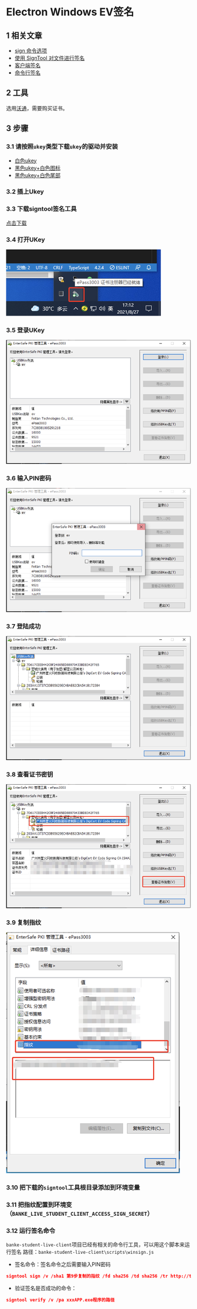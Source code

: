 # Electron Windows EV签名

## 1 相关文章
- [sign 命令选项](https://docs.microsoft.com/zh-cn/dotnet/framework/tools/signtool-exe#sign)
- [使用 SignTool 对文件进行签名](https://docs.microsoft.com/zh-cn/windows/win32/seccrypto/using-signtool-to-sign-a-file)
- [客户端签名](https://bbs.wosign.com/thread-3531-1-1.html?tdsourcetag=s_pctim_aiomsg)
- [命令行签名](https://bbs.wosign.com/forum.php?mod=viewthread&tid=3300#lastpost)

## 2 工具
选用[沃通](https://buy.wosign.com/ApplyForCodeSign.html)，需要购买证书。

## 3 步骤

### 3.1 请按照`ukey`类型下载`ukey`的驱动并安装
- [白色ukey](https://www.wosign.com/download/ePass3003.rar)
- [黑色ukey+白色图标](https://download.wotrus.com/wotrus/mkey/MKeyTool.exe)
- [黑色ukey+白色尾部](https://www.wosign.com/Support/file/Usbkey_SafeNet.zip)

### 3.2 插上Ukey


### 3.3 下载signtool签名工具
[点击下载](https://www.wosign.com/download/Signtool.rar)

### 3.4 打开UKey
![ukey](./images/ukey.png)


### 3.5 登录UKey
![login](./images/login.png)

### 3.6 输入PIN密码
![password](./images/password.png)

### 3.7 登陆成功
![login_success](./images/login_success.png)

### 3.8 查看证书密钥
![login_success](./images/view_ukey.png)

### 3.9 复制指纹
![login_success](./images/copy.png)

### 3.10 把下载的`signtool`工具根目录添加到环境变量

### 3.11 把指纹配置到环境变（`BANKE_LIVE_STUDENT_CLIENT_ACCESS_SIGN_SECRET`）

### 3.12 运行签名命令
`banke-student-live-client`项目已经有相关的命令行工具，可以用这个脚本来运行签名
路径：`banke-student-live-client\scripts\winsign.js`

- 签名命令：签名命令之后需要输入PIN密码
```json
signtool sign /v /sha1 第9步复制的指纹 /fd sha256 /td sha256 /tr http://timestamp.digicert.com xxxAPP.exe程序的路径
```
- 验证签名是否成功的命令：
```json
signtool verify /v /pa xxxAPP.exe程序的路径
```





